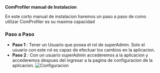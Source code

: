 **ComProfiler  manual de Instalacion**

En este corto manual de instalacion haremos un paso a paso de como utilizar ComProfiler es su maxima capacidad

### Paso a Paso

- **Paso 1** : Tener un Usuario que posea el rol de superAdmin. Solo el usuario con este rol es capaz de efectuar los cambios en la aplicacion.
- **Paso 2** : Con un usuario superAdmin accederemos a la aplicacion y accederemos despues del ingresar a la pagina de configuracion de la aplicacion. 
![Configuracion](storage\app\public\images\vista-configuracion.png)
